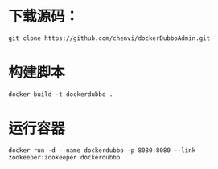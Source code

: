 # 下载源码：
```
git clone https://github.com/chenvi/dockerDubboAdmin.git
```

# 构建脚本
```
docker build -t dockerdubbo .
```

# 运行容器
```
docker run -d --name dockerdubbo -p 8080:8080 --link zookeeper:zookeeper dockerdubbo
```

